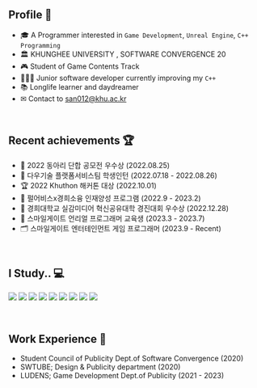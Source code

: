 ## Profile 🎨
- 🎓 A Programmer interested in `Game Development`, `Unreal Engine`, `C++ Programming`
- 🏛 KHUNGHEE UNIVERSITY , SOFTWARE CONVERGENCE 20
- 🎮 Student of Game Contents Track
- 👩🏻‍💻 Junior software developer currently improving my `C++`
- 📚 Longlife learner and daydreamer
- ✉ Contact to san012@khu.ac.kr
</br>

## Recent achievements 🏆
- 🥈 2022 동아리 단합 공모전 우수상 (2022.08.25)
- 📝 다우기술 플랫폼서비스팀 학생인턴 (2022.07.18 - 2022.08.26)
- 🏆 2022 Khuthon 해커톤 대상 (2022.10.01)
- 📝 펄어비스x경희소융 인재양성 프로그램 (2022.9 - 2023.2)
- 🥈 경희대학교 실감미디어 혁신공유대학 경진대회 우수상 (2022.12.28)
- 📝 스마일게이트 언리얼 프로그래머 교육생 (2023.3 - 2023.7)
- 🗂️ 스마일게이트 엔터테인먼트 게임 프로그래머 (2023.9 - Recent)
</br>

## I Study.. 💻
<img src="https://img.shields.io/badge/Python-3776AB?style=for-the-badge&logo=Python&logoColor=white"> <img src="https://img.shields.io/badge/C++-00599C?style=for-the-badge&logo=C++&logoColor=white">
<img src="https://img.shields.io/badge/CSharp-239120?style=for-the-badge&logo=C Sharp&logoColor=white">
<img src="https://img.shields.io/badge/OpenGL-5586A4?style=for-the-badge&logo=OpenGL&logoColor=white">
<img src="https://img.shields.io/badge/Unity-0E1128?style=for-the-badge&logo=Unity&logoColor=white">
<img src="https://img.shields.io/badge/Unreal-0E1128?style=for-the-badge&logo=Unreal Engine&logoColor=white">
<img src="https://img.shields.io/badge/Dart-0175C2?style=for-the-badge&logo=Dart&logoColor=white">
<img src="https://img.shields.io/badge/Flutter-02569B?style=for-the-badge&logo=Flutter&logoColor=white">
<img src="https://img.shields.io/badge/Firebase-FFCA28?style=for-the-badge&logo=Firebase&logoColor=white">

</br>

## Work Experience 🎹
- Student Council of Publicity Dept.of Software Convergence (2020)
- SWTUBE; Design & Publicity department (2020)
- LUDENS; Game Development Dept.of Publicity (2021 - 2023)
